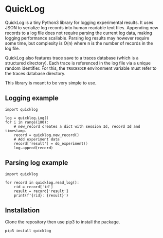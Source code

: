 # QuickLog

QuickLog is a tiny Python3 library for logging experimental results. It uses JSON to serialize log records into human readable text files. Appending new records to a log file does not require parsing the current log data, making logging performance scallable. Parsing log results may however require some time, but complexity is O(n) where n is the number of records in the log file.

QuickLog also features trace save to a traces database (which is a structured directory). Each trace is referenced in the log file via a unique random identifier. For this, the `TRACESDIR` environment variable must refer to the traces database directory.

This library is meant to be very simple to use.

## Logging example

    import quicklog

    log = quicklog.Log()
    for i in range(100):
        # new_record creates a dict with session Id, record Id and timestamp.
        record = quicklog.new_record()
        # Add experiment data
        record['result'] = do_experiment()
        log.append(record)

## Parsing log example

    import quicklog

    for record in quicklog.read_log():
        rid = record['id']
        result = record['result']
        print(f'{rid}: {result}')

## Installation

Clone the repository then use pip3 to install the package.

    pip3 install quicklog

